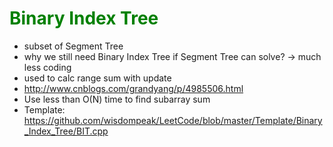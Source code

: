 # <span style="color:Green">Binary Index Tree </span>

- subset of Segment Tree
- why we still need Binary Index Tree if Segment Tree can solve? -> much less coding
- used to calc range sum with update
- http://www.cnblogs.com/grandyang/p/4985506.html
- Use less than O(N) time to find subarray sum
- Template: https://github.com/wisdompeak/LeetCode/blob/master/Template/Binary_Index_Tree/BIT.cpp

